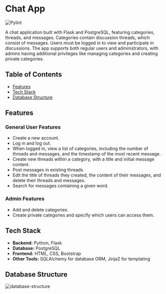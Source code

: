 # Chat App

![Pylint](https://github.com/avanine/tsoha-chat-app/actions/workflows/pylint.yml/badge.svg)

A chat application built with Flask and PostgreSQL, featuring categories, threads, and messages. Categories contain discussion threads, which consist of messages. Users must be logged in to view and participate in discussions. The app supports both regular users and administrators, with admins having additional privileges like managing categories and creating private categories.

## Table of Contents

- [Features](#features)
- [Tech Stack](#tech-stack)
- [Database Structure](#database-structure)

## Features

### General User Features
- Create a new account.
- Log in and log out.
- When logged in, view a list of categories, including the number of threads and messages, and the timestamp of the most recent message.
- Create new threads within a category, with a title and initial message content.
- Post messages in existing threads.
- Edit the title of threads they created, the content of their messages, and delete their threads and messages.
- Search for messages containing a given word.

### Admin Features
- Add and delete categories.
- Create private categories and specify which users can access them.

## Tech Stack

- **Backend:** Python, Flask
- **Database:** PostgreSQL
- **Frontend:** HTML, CSS, Bootstrap
- **Other Tools:** SQLAlchemy for database ORM, Jinja2 for templating

## Database Structure


![database-structure](https://github.com/user-attachments/assets/8dd78b49-ef99-46eb-9ca7-c64886879815)
